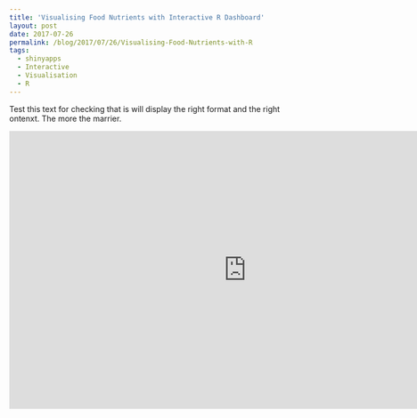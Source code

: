 ```yaml
---
title: 'Visualising Food Nutrients with Interactive R Dashboard'
layout: post
date: 2017-07-26
permalink: /blog/2017/07/26/Visualising-Food-Nutrients-with-R
tags:
  - shinyapps
  - Interactive
  - Visualisation
  - R
---
```


Test this text for checking that is will display the right format and the right ontenxt. The more the marrier.


<iframe src="https://feliperego.shinyapps.io/visualising_food_nutrients_with_interactive_r_dashboard/" style="border: none; width: 850px; height: 500px"></iframe>

